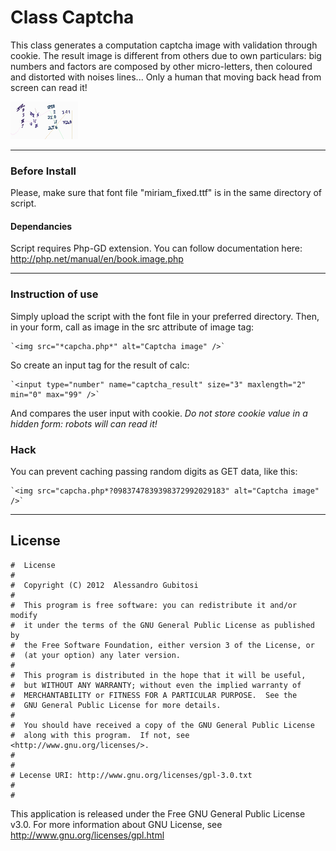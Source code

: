 # Class Captcha
This class generates a computation captcha image with validation through cookie.
The result image is different from others due to own particulars: big numbers and factors are composed by other micro-letters, then coloured and distorted with noises lines...
Only a human that moving back head from screen can read it!

![Captcha example](https://github.com/gubi/Classes-and-functions/blob/master/Captcha/captcha.png?raw=true "Captcha example")

----

### Before Install
Please, make sure that font file "miriam_fixed.ttf" is in the same directory of script.

#### Dependancies
Script requires Php-GD extension.
You can follow documentation here: http://php.net/manual/en/book.image.php

----

### Instruction of use
Simply upload the script with the font file in your preferred directory.
Then, in your form, call as image in the src attribute of image tag:

	`<img src="*capcha.php*" alt="Captcha image" />`

So create an input tag for the result of calc:

	`<input type="number" name="captcha_result" size="3" maxlength="2" min="0" max="99" />`

And compares the user input with cookie.
*Do not store cookie value in a hidden form: robots will can read it!*

### Hack
You can prevent caching passing random digits as GET data, like this:

	`<img src="capcha.php*?0983747839398372992029183" alt="Captcha image" />`


----

## License
    #  License
    #  
    #  Copyright (C) 2012  Alessandro Gubitosi
    #  
    #  This program is free software: you can redistribute it and/or modify
    #  it under the terms of the GNU General Public License as published by
    #  the Free Software Foundation, either version 3 of the License, or
    #  (at your option) any later version.
    #  
    #  This program is distributed in the hope that it will be useful,
    #  but WITHOUT ANY WARRANTY; without even the implied warranty of
    #  MERCHANTABILITY or FITNESS FOR A PARTICULAR PURPOSE.  See the
    #  GNU General Public License for more details.
    #  
    #  You should have received a copy of the GNU General Public License
    #  along with this program.  If not, see <http://www.gnu.org/licenses/>.
    #
    #
    # Lecense URI: http://www.gnu.org/licenses/gpl-3.0.txt
    #
    #    

This application is released under the Free GNU General Public License v3.0.
For more information about GNU License, see http://www.gnu.org/licenses/gpl.html